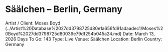 # Säälchen – Berlin, Germany

Artist / Client: Moses Boyd (../Artist%20Database%2027dd3798725d80e1a656fd91adaadec1/Moses%20Boyd%2027dd3798725d80039e79df254b045a24.md)
Date: March 13, 2026
Days To Go: 143
Type: Live
Venue: Säälchen
Location: Berlin
Country: Germany
